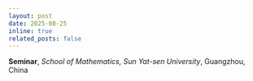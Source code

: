 ```yaml
---
layout: post
date: 2025-08-25
inline: true
related_posts: false
---
```


<b>Seminar</b>,
<i>School of Mathematics, Sun Yat-sen University</i>, 
Guangzhou, China
